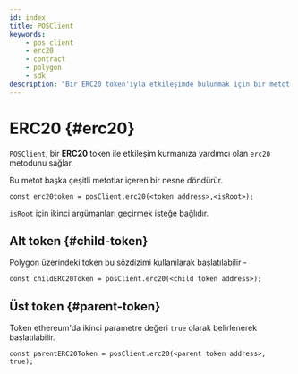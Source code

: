 ```yaml
---
id: index
title: POSClient
keywords:
    - pos client
    - erc20
    - contract
    - polygon
    - sdk
description: "Bir ERC20 token'ıyla etkileşimde bulunmak için bir metot sağlar."
---
```


# ERC20 {#erc20}

`POSClient`, bir **ERC20** token ile etkileşim kurmanıza yardımcı olan `erc20` metodunu sağlar.

Bu metot başka çeşitli metotlar içeren bir nesne döndürür.

```
const erc20token = posClient.erc20(<token address>,<isRoot>);
```

`isRoot` için ikinci argümanları geçirmek isteğe bağlıdır.

## Alt token {#child-token}

Polygon üzerindeki token bu sözdizimi kullanılarak başlatılabilir -

```
const childERC20Token = posClient.erc20(<child token address>);
```

## Üst token {#parent-token}

Token ethereum'da ikinci parametre değeri `true` olarak belirlenerek başlatılabilir.

```
const parentERC20Token = posClient.erc20(<parent token address>, true);
```
